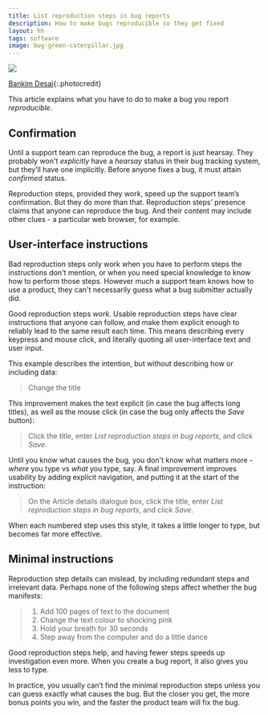 ```yaml
---
title: List reproduction steps in bug reports
description: How to make bugs reproducible so they get fixed
layout: hh
tags: software
image: bug-green-caterpillar.jpg
---
```


![](bug-green-caterpillar.jpg)

[Bankim Desai](https://unsplash.com/photos/FEnD-sxHcWk){:.photocredit}

This article explains what you have to do to make a bug you report _reproducible_.

## Confirmation

Until a support team can reproduce the bug, a report is just hearsay.
They probably won't _explicitly_ have a _hearsay_ status in their bug tracking system, but they’ll have one implicitly.
Before anyone fixes a bug, it must attain _confirmed_ status.

Reproduction steps, provided they work, speed up the support team’s confirmation.
But they do more than that.
Reproduction steps’ presence claims that anyone can reproduce the bug.
And their content may include other clues - a particular web browser, for example.

## User-interface instructions

Bad reproduction steps only work when you have to perform steps the instructions don't mention, or when you need special knowledge to know how to perform those steps.
However much a support team knows how to use a product, they can't necessarily guess what a bug submitter actually did.

Good reproduction steps _work_.
Usable reproduction steps have clear instructions that anyone can follow, and make them explicit enough to reliably lead to the same result each time.
This means describing every keypress and mouse click, and literally quoting all user-interface text and user input.

This example describes the intention, but without describing how or including data:

> Change the title

This improvement makes the text explicit (in case the bug affects long titles), as well as the mouse click (in case the bug only affects the _Save_ button):

> Click the title, enter _List reproduction steps in bug reports_, and click _Save_.

Until you know what causes the bug, you don't know what matters more - _where_ you type vs _what_ you type, say.
A final improvement improves usability by adding explicit navigation, and putting it at the start of the instruction:

> On the Article details dialogue box, click the title, enter _List reproduction steps in bug reports_, and click _Save_.

When each numbered step uses this style, it takes a little longer to type, but becomes far more effective.

## Minimal instructions

Reproduction step details can mislead, by including redundant steps and irrelevant data.
Perhaps none of the following steps affect whether the bug manifests:

> 1. Add 100 pages of text to the document
> 2. Change the text colour to shocking pink
> 3. Hold your breath for 30 seconds
> 4. Step away from the computer and do a little dance

Good reproduction steps help, and having fewer steps speeds up investigation even more.
When you create a bug report, it also gives you less to type.

In practice, you usually can’t find the minimal reproduction steps unless you can guess exactly what causes the bug.
But the closer you get, the more bonus points you win, and the faster the product team will fix the bug.
